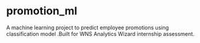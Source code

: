 # promotion_ml
A machine learning project to predict employee promotions using classification model .Built for WNS Analytics Wizard internship assessment.
